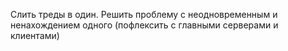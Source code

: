 Слить треды в один. Решить проблему с неодновременным и ненахождением одного (пофлексить с главными серверами и клиентами)
